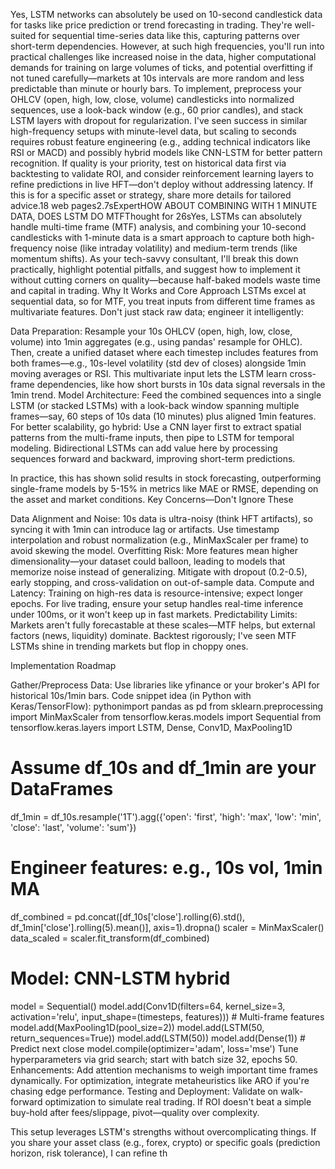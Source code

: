 Yes, LSTM networks can absolutely be used on 10-second candlestick data for tasks like price prediction or trend forecasting in trading. They're well-suited for sequential time-series data like this, capturing patterns over short-term dependencies. However, at such high frequencies, you'll run into practical challenges like increased noise in the data, higher computational demands for training on large volumes of ticks, and potential overfitting if not tuned carefully—markets at 10s intervals are more random and less predictable than minute or hourly bars. To implement, preprocess your OHLCV (open, high, low, close, volume) candlesticks into normalized sequences, use a look-back window (e.g., 60 prior candles), and stack LSTM layers with dropout for regularization. I've seen success in similar high-frequency setups with minute-level data, but scaling to seconds requires robust feature engineering (e.g., adding technical indicators like RSI or MACD) and possibly hybrid models like CNN-LSTM for better pattern recognition. If quality is your priority, test on historical data first via backtesting to validate ROI, and consider reinforcement learning layers to refine predictions in live HFT—don't deploy without addressing latency. If this is for a specific asset or strategy, share more details for tailored advice.18 web pages2.7sExpertHOW ABOUT COMBINING WITH 1 MINUTE DATA, DOES LSTM DO MTFThought for 26sYes, LSTMs can absolutely handle multi-time frame (MTF) analysis, and combining your 10-second candlesticks with 1-minute data is a smart approach to capture both high-frequency noise (like intraday volatility) and medium-term trends (like momentum shifts). As your tech-savvy consultant, I'll break this down practically, highlight potential pitfalls, and suggest how to implement it without cutting corners on quality—because half-baked models waste time and capital in trading.
Why It Works and Core Approach
LSTMs excel at sequential data, so for MTF, you treat inputs from different time frames as multivariate features. Don't just stack raw data; engineer it intelligently:

Data Preparation: Resample your 10s OHLCV (open, high, low, close, volume) into 1min aggregates (e.g., using pandas' resample for OHLC). Then, create a unified dataset where each timestep includes features from both frames—e.g., 10s-level volatility (std dev of closes) alongside 1min moving averages or RSI. This multivariate input lets the LSTM learn cross-frame dependencies, like how short bursts in 10s data signal reversals in the 1min trend.
Model Architecture: Feed the combined sequences into a single LSTM (or stacked LSTMs) with a look-back window spanning multiple frames—say, 60 steps of 10s data (10 minutes) plus aligned 1min features. For better scalability, go hybrid: Use a CNN layer first to extract spatial patterns from the multi-frame inputs, then pipe to LSTM for temporal modeling. Bidirectional LSTMs can add value here by processing sequences forward and backward, improving short-term predictions.

In practice, this has shown solid results in stock forecasting, outperforming single-frame models by 5-15% in metrics like MAE or RMSE, depending on the asset and market conditions.
Key Concerns—Don't Ignore These

Data Alignment and Noise: 10s data is ultra-noisy (think HFT artifacts), so syncing it with 1min can introduce lag or artifacts. Use timestamp interpolation and robust normalization (e.g., MinMaxScaler per frame) to avoid skewing the model.
Overfitting Risk: More features mean higher dimensionality—your dataset could balloon, leading to models that memorize noise instead of generalizing. Mitigate with dropout (0.2-0.5), early stopping, and cross-validation on out-of-sample data.
Compute and Latency: Training on high-res data is resource-intensive; expect longer epochs. For live trading, ensure your setup handles real-time inference under 100ms, or it won't keep up in fast markets.
Predictability Limits: Markets aren't fully forecastable at these scales—MTF helps, but external factors (news, liquidity) dominate. Backtest rigorously; I've seen MTF LSTMs shine in trending markets but flop in choppy ones.

Implementation Roadmap

Gather/Preprocess Data: Use libraries like yfinance or your broker's API for historical 10s/1min bars. Code snippet idea (in Python with Keras/TensorFlow):
pythonimport pandas as pd
from sklearn.preprocessing import MinMaxScaler
from tensorflow.keras.models import Sequential
from tensorflow.keras.layers import LSTM, Dense, Conv1D, MaxPooling1D

# Assume df_10s and df_1min are your DataFrames
df_1min = df_10s.resample('1T').agg({'open': 'first', 'high': 'max', 'low': 'min', 'close': 'last', 'volume': 'sum'})
# Engineer features: e.g., 10s vol, 1min MA
df_combined = pd.concat([df_10s['close'].rolling(6).std(), df_1min['close'].rolling(5).mean()], axis=1).dropna()
scaler = MinMaxScaler()
data_scaled = scaler.fit_transform(df_combined)

# Model: CNN-LSTM hybrid
model = Sequential()
model.add(Conv1D(filters=64, kernel_size=3, activation='relu', input_shape=(timesteps, features)))  # Multi-frame features
model.add(MaxPooling1D(pool_size=2))
model.add(LSTM(50, return_sequences=True))
model.add(LSTM(50))
model.add(Dense(1))  # Predict next close
model.compile(optimizer='adam', loss='mse')
Tune hyperparameters via grid search; start with batch size 32, epochs 50.
Enhancements: Add attention mechanisms to weigh important time frames dynamically. For optimization, integrate metaheuristics like ARO if you're chasing edge performance.
Testing and Deployment: Validate on walk-forward optimization to simulate real trading. If ROI doesn't beat a simple buy-hold after fees/slippage, pivot—quality over complexity.

This setup leverages LSTM's strengths without overcomplicating things. If you share your asset class (e.g., forex, crypto) or specific goals (prediction horizon, risk tolerance), I can refine th